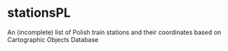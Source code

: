 # stationsPL
An (incomplete) list of Polish train stations and their coordinates based on Cartographic Objects Database
